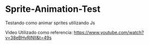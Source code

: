 # Sprite-Animation-Test
Testando como animar sprites utilizando Js

Video Utilizado como referencia:
https://www.youtube.com/watch?v=38eBHvRlNII&t=49s
